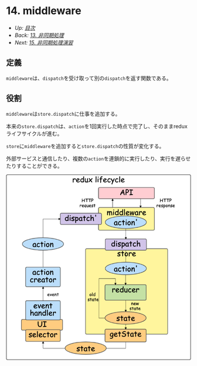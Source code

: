 # 14. middleware

- *Up: [目次](../index.md)*
- *Back: [13. 非同期処理](./13_async.md)*
- *Next: [15. 非同期処理演習](./15_async_exercise.md)*

## 定義

`middleware`は、`dispatch`を受け取って別の`dispatch`を返す関数である。

## 役割

`middleware`は`store.dispatch`に仕事を追加する。

本来の`store.dispatch`は、`action`を1回実行した時点で完了し、そのままreduxライフサイクルが進む。

`store`に`middleware`を追加すると`store.dispatch`の性質が変化する。

外部サービスと通信したり、複数の`action`を連鎖的に実行したり、実行を遅らせたりすることができる。

![](./redux_lifecycle_middleware.png)
